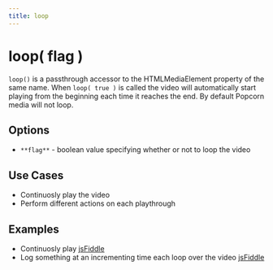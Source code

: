 ```yaml
---
title: loop
---
```

# loop( flag ) #

`loop()` is a passthrough accessor to the HTMLMediaElement property of the same name. When `loop( true )` is called the video will automatically start playing from the beginning each time it reaches the end. By default Popcorn media will not loop.

## Options ##

* `**flag**` - boolean value specifying whether or not to loop the video

## Use Cases ##

* Continuosly play the video
* Perform different actions on each playthrough

## Examples ##

* Continuosly play [jsFiddle](http://jsfiddle.net/popcornjs/H9J4C/)
* Log something at an incrementing time each loop over the video [jsFiddle](http://jsfiddle.net/popcornjs/MAn7J/)
